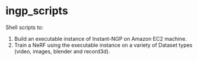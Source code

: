 # ingp_scripts
Shell scripts to:
1. Build an executable instance of Instant-NGP on Amazon EC2 machine.
2. Train a NeRF using the executable instance on a variety of Dataset types (video, images, blender and record3d).
